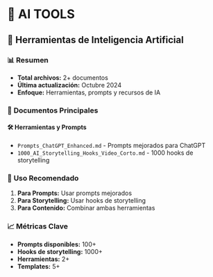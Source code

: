 # 🤖 AI TOOLS
## 📁 Herramientas de Inteligencia Artificial

### 📊 **Resumen**
- **Total archivos:** 2+ documentos
- **Última actualización:** Octubre 2024
- **Enfoque:** Herramientas, prompts y recursos de IA

### 🎯 **Documentos Principales**

#### 🛠️ **Herramientas y Prompts**
- `Prompts_ChatGPT_Enhanced.md` - Prompts mejorados para ChatGPT
- `1000_AI_Storytelling_Hooks_Video_Corto.md` - 1000 hooks de storytelling

### 🎯 **Uso Recomendado**
1. **Para Prompts:** Usar prompts mejorados
2. **Para Storytelling:** Usar hooks de storytelling
3. **Para Contenido:** Combinar ambas herramientas

### 📈 **Métricas Clave**
- **Prompts disponibles:** 100+
- **Hooks de storytelling:** 1000+
- **Herramientas:** 2+
- **Templates:** 5+














